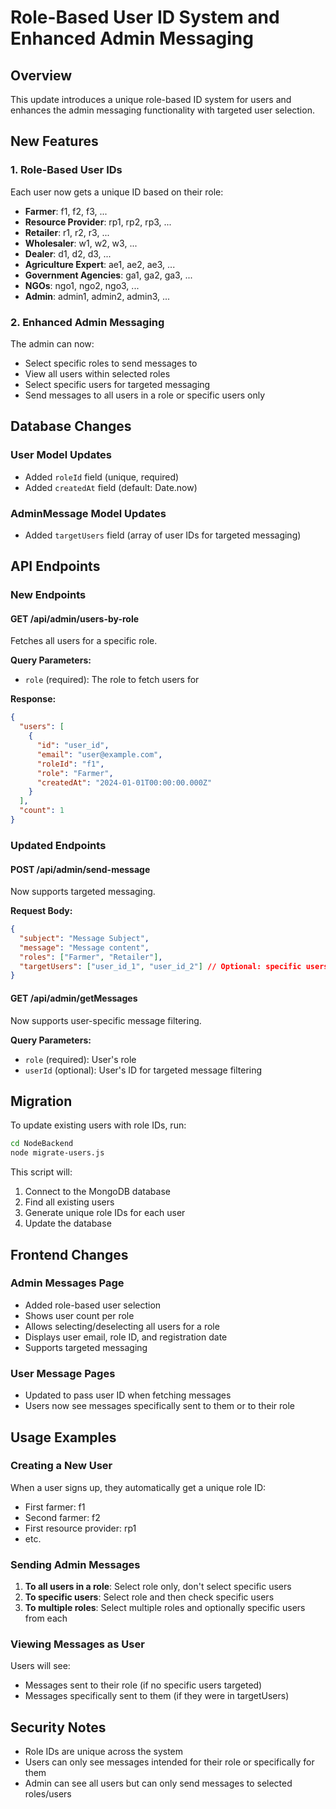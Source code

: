 # Role-Based User ID System and Enhanced Admin Messaging

## Overview

This update introduces a unique role-based ID system for users and enhances the admin messaging functionality with targeted user selection.

## New Features

### 1. Role-Based User IDs

Each user now gets a unique ID based on their role:
- **Farmer**: f1, f2, f3, ...
- **Resource Provider**: rp1, rp2, rp3, ...
- **Retailer**: r1, r2, r3, ...
- **Wholesaler**: w1, w2, w3, ...
- **Dealer**: d1, d2, d3, ...
- **Agriculture Expert**: ae1, ae2, ae3, ...
- **Government Agencies**: ga1, ga2, ga3, ...
- **NGOs**: ngo1, ngo2, ngo3, ...
- **Admin**: admin1, admin2, admin3, ...

### 2. Enhanced Admin Messaging

The admin can now:
- Select specific roles to send messages to
- View all users within selected roles
- Select specific users for targeted messaging
- Send messages to all users in a role or specific users only

## Database Changes

### User Model Updates
- Added `roleId` field (unique, required)
- Added `createdAt` field (default: Date.now)

### AdminMessage Model Updates
- Added `targetUsers` field (array of user IDs for targeted messaging)

## API Endpoints

### New Endpoints

#### GET /api/admin/users-by-role
Fetches all users for a specific role.

**Query Parameters:**
- `role` (required): The role to fetch users for

**Response:**
```json
{
  "users": [
    {
      "id": "user_id",
      "email": "user@example.com",
      "roleId": "f1",
      "role": "Farmer",
      "createdAt": "2024-01-01T00:00:00.000Z"
    }
  ],
  "count": 1
}
```

### Updated Endpoints

#### POST /api/admin/send-message
Now supports targeted messaging.

**Request Body:**
```json
{
  "subject": "Message Subject",
  "message": "Message content",
  "roles": ["Farmer", "Retailer"],
  "targetUsers": ["user_id_1", "user_id_2"] // Optional: specific users
}
```

#### GET /api/admin/getMessages
Now supports user-specific message filtering.

**Query Parameters:**
- `role` (required): User's role
- `userId` (optional): User's ID for targeted message filtering

## Migration

To update existing users with role IDs, run:

```bash
cd NodeBackend
node migrate-users.js
```

This script will:
1. Connect to the MongoDB database
2. Find all existing users
3. Generate unique role IDs for each user
4. Update the database

## Frontend Changes

### Admin Messages Page
- Added role-based user selection
- Shows user count per role
- Allows selecting/deselecting all users for a role
- Displays user email, role ID, and registration date
- Supports targeted messaging

### User Message Pages
- Updated to pass user ID when fetching messages
- Users now see messages specifically sent to them or to their role

## Usage Examples

### Creating a New User
When a user signs up, they automatically get a unique role ID:
- First farmer: f1
- Second farmer: f2
- First resource provider: rp1
- etc.

### Sending Admin Messages
1. **To all users in a role**: Select role only, don't select specific users
2. **To specific users**: Select role and then check specific users
3. **To multiple roles**: Select multiple roles and optionally specific users from each

### Viewing Messages as User
Users will see:
- Messages sent to their role (if no specific users targeted)
- Messages specifically sent to them (if they were in targetUsers)

## Security Notes

- Role IDs are unique across the system
- Users can only see messages intended for their role or specifically for them
- Admin can see all users but can only send messages to selected roles/users 